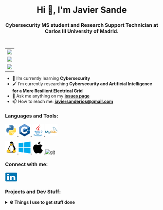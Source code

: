 <h1 align="center">Hi 👋, I'm Javier Sande</h1>
<h3 align="center">Cybersecurity MS student and Research Support Technician at Carlos III University of Madrid.</h3>
<br />

<!--img align="right" height="250" width="375" alt="" src="https://github.com/javierSande/javierSande/blob/main/gifs/coder.gif" /-->
<!--img style="width: 40%; height: auto; " align="right" alt="" src="https://github.com/javierSande/javierSande/blob/main/gifs/coding.gif" /-->

<table align="right">
<tr>
	<td align="center" style="padding=0;width=50%;">
		<img height="140em" src="https://github-readme-stats.vercel.app/api?username=javierSande&show_icons=true&hide_border=true&&count_private=true&include_all_commits=true&hide=none&title_color=64B2FFFF&text_color=9f9f9f&bg_color=00000000&hide_border=true&icon_color=00000000" />
	</td>
</tr>
<tr>
	<td align="center" style="padding=0;width=50%;">
		<img height="140em" src="https://github-readme-stats.vercel.app/api/top-langs/?username=javierSande&show_icons=true&layout=compact&langs_count=8&count_private=true&langs_count=6&hide=starlark&title_color=64B2FFFF&text_color=9f9f9f&bg_color=00000000&hide_border=true&icon_color=00000000"/>
	</td>
</tr>
<tr>
	<td align="center" style="padding=0;width=50%;">
		<img height="140em" src="https://github-readme-streak-stats.herokuapp.com/?user=javierSande&hide_border=true&&border=000000&background=00000000&ring=63D8FF&sideNums=64B2FF&currStreakNum=1ADD65&fire=1ADD65&currStreakLabel=1ADD65&stroke=0AA3FF00&sideLabels=64B2FF&dates=9f9f9f" />
	</td>
</tr>
</table>

- 🌱 I’m currently learning **Cybersecurity**
- 🖌 I’m currently researching **Cybersecurity and Artificial Intelligence for a More Resilient Electrical Grid**
- 💬 Ask me anything on my **[issues page]**
- 📫 How to reach me: **javiersanderios@gmail.com**

<h3 align="left">Languages and Tools:</h3>
<p align="left">
  <a href="https://www.python.org" target="_blank"> <img src="https://raw.githubusercontent.com/devicons/devicon/master/icons/python/python-original.svg" alt="python" width="40" height="40"/> </a>
  <a href="https://www.w3schools.com/cpp/" target="_blank"> <img src="https://raw.githubusercontent.com/devicons/devicon/master/icons/cplusplus/cplusplus-original.svg" alt="cplusplus" width="40" height="40"/> </a>
  <a href="https://www.java.com" target="_blank"> <img src="https://raw.githubusercontent.com/devicons/devicon/master/icons/java/java-original.svg" alt="java" width="40" height="40"/> </a>
  <!--a href="https://developer.mozilla.org/en-US/docs/Web/JavaScript" target="_blank"> <img src="https://raw.githubusercontent.com/devicons/devicon/master/icons/javascript/javascript-original.svg" alt="javascript" width="40" height="40"/> </a-->
  <!--a href="https://www.w3.org/html/" target="_blank"> <img src="https://raw.githubusercontent.com/devicons/devicon/master/icons/html5/html5-original-wordmark.svg" alt="html5" width="40" height="40"/> </a-->
  <!--a href="https://www.w3schools.com/css/" target="_blank"> <img src="https://raw.githubusercontent.com/devicons/devicon/master/icons/css3/css3-original-wordmark.svg" alt="css3" width="40" height="40"/> </a-->
  <a href="https://www.mysql.com/" target="_blank"> <img src="https://raw.githubusercontent.com/devicons/devicon/master/icons/mysql/mysql-original-wordmark.svg" alt="mysql" width="40" height="40"/> </a>
</p>

<p align="left">
  <a href="https://www.linux.org/" target="_blank"> <img src="https://raw.githubusercontent.com/devicons/devicon/master/icons/linux/linux-original.svg" alt="linux" width="40" height="40"/> </a>
  <a href="https://www.microsoft.com/windows/" target="_blank"> <img src="https://raw.githubusercontent.com/devicons/devicon/master/icons/windows8/windows8-original.svg" alt="windows" width="40" height="40"/> </a>
    <a href="https://www.apple.com" target="_blank"> <img src="https://raw.githubusercontent.com/devicons/devicon/master/icons/apple/apple-original.svg" alt="java" width="40" height="40"/> </a>
  <a href="https://git-scm.com/" target="_blank"> <img src="https://www.vectorlogo.zone/logos/git-scm/git-scm-icon.svg" alt="git" width="40" height="40"/> </a>
</p>

<h3 align="left">Connect with me:</h3>
<p align="left">
  <!--
  <a href="https://twitter.com/mariosanz_14" target="blank"><img align="center" src="https://cdn.jsdelivr.net/npm/simple-icons@3.0.1/icons/twitter.svg" alt="mariosanz_14" height="30" width="40" /></a>
  -->
  <a href="https://linkedin.com/in/javiersanderios" target="blank"><img align="center" src="https://raw.githubusercontent.com/devicons/devicon/master/icons/linkedin/linkedin-original.svg" alt="javiersanderios" height="30" width="40" /></a>
</p>

<h3 align="left">Projects and Dev Stuff:</h3>

<details>	
  <br />
  <summary><b>⚙️ Things I use to get stuff done</b></summary>
  	<ul>
  	  <li><b>OS:</b> macOS Ventura</li>
	    <li><b>Laptop: </b> Macbook Pro 14 M1 Pro</li>
  	  <li><b>Browser: </b> Chrome, Firefox, Safari</li>
	    <li><b>Terminal: </b> Terminal macOS</li>
	    <li><b>Code Editor:</b> Atom, VS Code, Xcode</li>
	    <br />
	</ul>	
</details>

<br />

<!-- links -->
[issues page]: https://github.com/javierSande/javierSande/issues "javierSande/issues"

